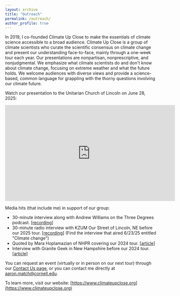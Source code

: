 ```yaml
---
layout: archive
title: "Outreach"
permalink: /outreach/
author_profile: true
---
```


In 2019, I co-founded Climate Up Close to make the essentials of climate science accessible to a broad audience. Climate Up Close is a group of climate scientists who curate the scientific consensus on climate change and present our understanding face-to-face, mainly through a one-week tour each year. Our presentations are nonpartisan, nonprescriptive, and nonjudgmental. We emphasize what climate scientists do and don't know about climate change, focusing on extreme weather and what the future holds. We welcome audiences with diverse views and provide a science-based, common language for grappling with the thorny questions involving our climate future.

Watch our presentation to the Unitarian Church of Lincoln on June 28, 2025:
<iframe width="560" height="315" src="https://www.youtube.com/embed/r-e76Adilf0?si=pEHiw4BT6sBgqvqd" title="YouTube video player" frameborder="0" allow="accelerometer; autoplay; clipboard-write; encrypted-media; gyroscope; picture-in-picture; web-share" referrerpolicy="strict-origin-when-cross-origin" allowfullscreen></iframe>

Media hits (that include me) in support of our group:
* 30-minute interview along with Andrew Williams on the Three Degrees podcast. [[recording]](https://threedegreespodcast.substack.com/p/three-degrees-meet-the-scientists)
* 30-minute radio interview with KZUM Our Street of Lincoln, NE before our 2025 tour. [[recording]](https://kzum.org/ourstreet/) (Find the interview that aired 6/23/25 entitled "Climate change")
* Quoted by Mara Hoplamazian of NHPR covering our 2024 tour. [[article]](https://www.nhpr.org/nh-news/2024-08-02/got-questions-about-global-warming-these-climate-scientists-are-touring-nh-with-answers)
* Interview with Granite Geek in New Hampshire before our 2024 tour. [[article]](https://granitegeek.concordmonitor.com/2024/07/30/can-a-just-the-facts-approach-move-the-needle-on-climate-change/)

You can request an event (virtually or in person on our next tour) through our [Contact Us page](https://www.climateupclose.org/contact-us), or you can contact me directly at aaron.match@cornell.edu.

To learn more, visit our website: [https://www.climateupclose.org](https://www.climateupclose.org)
